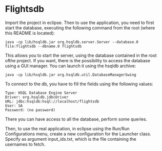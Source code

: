 Flightsdb
=========

Import the project in eclipse. Then to use the application, you need to first start the database, executing the following command from the root (where this README is located):

    java -cp lib/hsqldb.jar org.hsqldb.server.Server --database.0 file:flightsdb --dbname.0 flightsdb

This allows you to start the server, using the database contained in the root ofthe project.
If you want, there is the possibility to access the database using a GUI manager. You can launch it using the hsqldb archive:

    java -cp lib/hsqldb.jar org.hsqldb.util.DatabaseManagerSwing

To connect to the db, you have to fill the fields using the following values:

    Type: HSQL Database Engine Server
    Driver: org.hsqldb.jdbcDriver
    URL: jdbc:hsqldb:hsql://localhost/flightsdb
    User: SA
    Password: (no password)

There you can have access to all the database, perform some queries.

Then, to use the real application, in eclipse using the Run/Run Configurations menu, create a new configuration for the Launcher class. Specify as argument input_ids.txt, which is the file containing the usernames to fetch.

